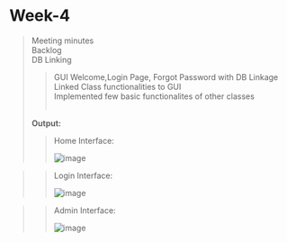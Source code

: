 # Week-4
> Meeting minutes<br>
> Backlog<br>
> DB Linking<br>
>> GUI Welcome,Login Page, Forgot Password with DB Linkage<br>
>> Linked Class functionalities to GUI<br>
>> Implemented few basic functionalites of other classes<br>
>> <br>
>
> **Output:**
>> Home Interface:
>> 
>> ![image](https://user-images.githubusercontent.com/56352363/161906610-6db74243-309d-456e-b555-70ea7317881a.png)

>> Login Interface:
>> 
>> ![image](https://user-images.githubusercontent.com/56352363/161906745-d3a742c0-312e-46e2-9c86-73e2ebadda6a.png)

>> Admin Interface:
>> 
>> ![image](https://user-images.githubusercontent.com/56352363/161906992-862a109d-f299-437d-a95d-fde77ca1c44a.png)

